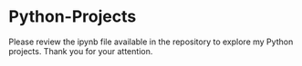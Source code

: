 # Python-Projects
Please review the ipynb file available in the repository to explore my Python projects. Thank you for your attention.
